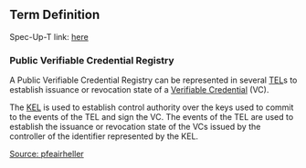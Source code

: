 ## Term Definition

Spec-Up-T link: <a href='https://weboftrust.github.io/WOT-terms/docs/glossary/public-transaction-event-log'>here</a>

### Public Verifiable Credential Registry
A Public Verifiable Credential Registry can be represented in several [TEL](TEL)s to establish issuance or revocation state of a [Verifiable Credential](verifiable-credential) (VC). 

The [KEL](KEL) is used to establish control authority over the keys used to commit to the events of the TEL and sign the VC. The events of the TEL are used to establish the issuance or revocation state of the VCs issued by the controller of the identifier represented by the KEL. 

[Source: pfeairheller](https://github.com/WebOfTrust/ietf-ptel/blob/main/draft-pfeairheller-ptel.md)